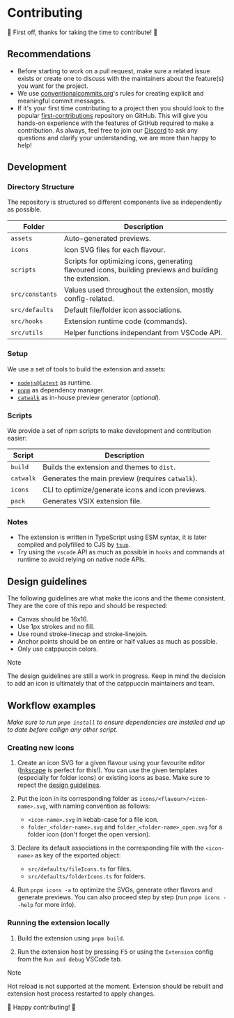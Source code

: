 # Contributing

🎉 First off, thanks for taking the time to contribute! 🎉

## Recommendations

- Before starting to work on a pull request, make sure a related issue exists or create one to discuss with the maintainers about the feature(s) you want for the project.
- We use [conventionalcommits.org](https://www.conventionalcommits.org/en/v1.0.0/)'s rules for creating explicit and meaningful commit messages.
- If it's your first time contributing to a project then you should look to the popular [first-contributions](https://github.com/firstcontributions/first-contributions) repository on GitHub. This will give you hands-on experience with the features of GitHub required to make a contribution. As always, feel free to join our [Discord](https://discord.com/servers/catppuccin-907385605422448742) to ask any questions and clarify your understanding, we are more than happy to help!

## Development

### Directory Structure

The repository is structured so different components live as independently as possible.

| Folder | Description |
|---|---|
| `assets` | Auto-generated previews. |
| `icons` | Icon SVG files for each flavour. |
| `scripts` | Scripts for optimizing icons, generating flavoured icons, building previews and building the extension. |
| `src/constants` | Values used throughout the extension, mostly config-related. |
| `src/defaults` | Default file/folder icon associations. |
| `src/hooks` | Extension runtime code (commands). |
| `src/utils` | Helper functions independant from VSCode API. |

### Setup

We use a set of tools to build the extension and assets:

- [`nodejs@latest`](https://nodejs.org/en) as runtime.
- [`pnpm`](http://pnpm.io) as dependency manager.
- [`catwalk`](https://github.com/catppuccin/toolbox/tree/main/catwalk) as in-house preview generator (_optional_).

### Scripts

We provide a set of npm scripts to make development and contribution easier:

| Script | Description |
|---|---|
| `build` | Builds the extension and themes to `dist`. |
| `catwalk` | Generates the main preview (requires `catwalk`). |
| `icons` | CLI to optimize/generate icons and icon previews. |
| `pack` | Generates VSIX extension file. |

### Notes

- The extension is written in TypeScript using ESM syntax, it is later compiled and polyfilled to CJS by [`tsup`](https://tsup.egoist.dev/).
- Try using the `vscode` API as much as possible in `hooks` and commands at runtime to avoid relying on native node APIs.

## Design guidelines

The following guidelines are what make the icons and the theme consistent. They are the core of this repo and should be respected:

- Canvas should be 16x16.
- Use 1px strokes and no fill.
- Use round stroke-linecap and stroke-linejoin.
- Anchor points should be on entire or half values as much as possible.
- Only use catppuccin colors.

> [!NOTE]
> The design guidelines are still a work in progress. Keep in mind the decision to add an icon is ultimately that of the catppuccin maintainers and team.

## Workflow examples

_Make sure to run `pnpm install` to ensure dependencies are installed and up to date before callign any other script._

### Creating new icons

1. Create an icon SVG for a given flavour using your favourite editor ([Inkscape](https://inkscape.org/) is perfect for this!). You can use the given templates (especially for folder icons) or existing icons as base. Make sure to repect the [design guidelines](#design-guidelines).

2. Put the icon in its corresponding folder as `icons/<flavour>/<icon-name>.svg`, with naming convention as follows:
    - `<icon-name>.svg` in kebab-case for a file icon.
    - `folder_<folder-name>.svg` and `folder_<folder-name>_open.svg` for a folder icon (don't forget the open version).

3. Declare its default associations in the corresponding file with the `<icon-name>` as key of the exported object:
    - `src/defaults/fileIcons.ts` for files.
    - `src/defaults/folderIcons.ts` for folders.

4. Run `pnpm icons -a` to optimize the SVGs, generate other flavors and generate previews. You can also proceed step by step (run `pnpm icons --help` for more info).

### Running the extension locally

1. Build the extension using `pnpm build`.

2. Run the extension host by pressing <kbd>F5</kbd> or using the `Extension` config from the `Run and debug` VSCode tab.

> [!NOTE]
> Hot reload is not supported at the moment. Extension should be rebuilt and extension host process restarted to apply changes.

🎉 Happy contributing! 🎉
